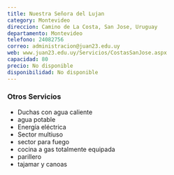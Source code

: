 ```yaml
---
title: Nuestra Señora del Lujan
category: Montevideo
direccion: Camino de La Costa, San Jose, Uruguay
departamento: Montevideo
telefono: 24082756
correo: administracion@juan23.edu.uy
web: www.juan23.edu.uy/Servicios/CostasSanJose.aspx
capacidad: 80
precio: No disponible
disponibilidad: No disponible
---
```


### Otros Servicios
* Duchas con agua caliente 
* agua potable 
* Energía eléctrica
* Sector multiuso 
* sector para fuego 
* cocina a gas totalmente equipada 
* parillero
* tajamar y canoas

